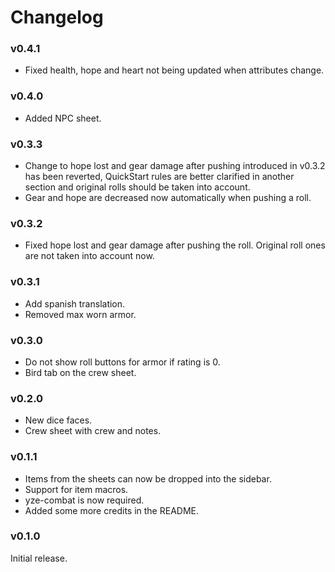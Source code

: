 # Changelog

### v0.4.1

-   Fixed health, hope and heart not being updated when attributes change.

### v0.4.0

-   Added NPC sheet.

### v0.3.3

-   Change to hope lost and gear damage after pushing introduced in v0.3.2 has been reverted, QuickStart rules are better clarified in another section and original rolls should be taken into account.
-   Gear and hope are decreased now automatically when pushing a roll.

### v0.3.2

-   Fixed hope lost and gear damage after pushing the roll. Original roll ones are not taken into account now.

### v0.3.1

-   Add spanish translation.
-   Removed max worn armor.

### v0.3.0

-   Do not show roll buttons for armor if rating is 0.
-   Bird tab on the crew sheet.

### v0.2.0

-   New dice faces.
-   Crew sheet with crew and notes.

### v0.1.1

-   Items from the sheets can now be dropped into the sidebar.
-   Support for item macros.
-   yze-combat is now required.
-   Added some more credits in the README.

### v0.1.0

Initial release.
